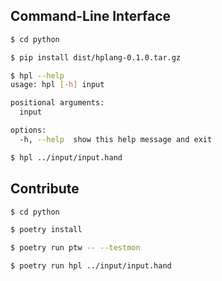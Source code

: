 ## Command-Line Interface

```sh
$ cd python

$ pip install dist/hplang-0.1.0.tar.gz

$ hpl --help
usage: hpl [-h] input

positional arguments:
  input

options:
  -h, --help  show this help message and exit

$ hpl ../input/input.hand
```

## Contribute

```sh
$ cd python

$ poetry install

$ poetry run ptw -- --testmon

$ poetry run hpl ../input/input.hand
```
